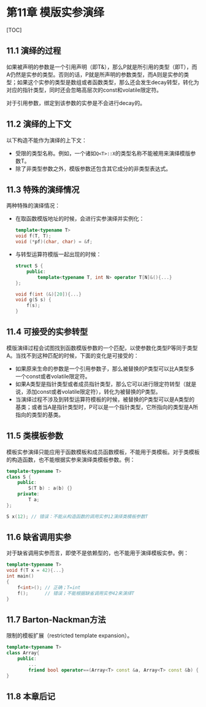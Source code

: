 # 第11章 模版实参演绎

[TOC]



## 11.1 演绎的过程

如果被声明的参数是一个引用声明（即T&），那么P就是所引用的类型（即T），而A仍然是实参的类型。否则的话，P就是所声明的参数类型，而A则是实参的类型；如果这个实参的类型是数组或者函数类型，那么还会发生decay转型，转化为对应的指针类型，同时还会忽略高层次的const和volatile限定符。

对于引用参数，绑定到该参数的实参是不会进行decay的。



## 11.2 演绎的上下文

以下构造不能作为演绎的上下文：

- 受限的类型名称。例如，一个诸如`Q<T>::X`的类型名称不能被用来演绎模版参数T。
- 除了非类型参数之外，模版参数还包含其它成分的非类型表达式。



## 11.3 特殊的演绎情况

两种特殊的演绎情况：

- 在取函数模版地址的时候，会进行实参演绎并实例化：

    ```c++
    template<typename T>
    void f(T, T);
    void (*pf)(char, char) = &f;
    ```

- 与转型运算符模版一起出现的时候：

    ```c++
    struct S {
        public:
            template<typename T, int N> operator T[N]&(){...}
    };
    
    void f(int (&)[20]){...}
    void g(S s) {
        f(s);
    }
    ```



## 11.4 可接受的实参转型

模版演绎过程会试图找到函数模版参数的一个匹配，以使参数化类型P等同于类型A。当找不到这种匹配的时候，下面的变化是可接受的：

- 如果原来生命的参数是一个引用参数子，那么被替换的P类型可以比A类型多一个const或者volatile限定符。
- 如果A类型是指针类型或者成员指针类型，那么它可以进行限定符转型（就是说，添加const或者volatile限定符），转化为被替换的P类型。
- 当演绎过程不涉及到转型运算符模板的时候，被替换的P类型可以是A类型的基类；或者当A是指针类型时，P可以是一个指针类型，它所指向的类型是A所指向的类型的基类。



## 11.5 类模板参数

模板实参演绎只能应用于函数模板和成员函数模板，不能用于类模板。对于类模板的构造函数，也不能根据实参来演绎类模板参数。例：

```c++
template<typename T>
class S {
    public:
    	S(T b) : a(b) {}
    private:
    	T a;
};

S x(12); // 错误：不能从构造函数的调用实参12演绎类模板参数T
```



## 11.6 缺省调用实参

对于缺省调用实参而言，即使不是依赖型的，也不能用于演绎模板实参。例：

```c++
template<typename T>
void f(T x = 42){...}
int main()
{
    f<int>(); // 正确；T=int
    f();      // 错误；不能根据缺省调用实参42来演绎T
}
```



## 11.7 Barton-Nackman方法

限制的模板扩展（restricted template expansion）。

```c++
template<typename T>
class Array{
    public:
    	...
        friend bool operator==(Array<T> const &a, Array<T> const &b) {...}
}
```



## 11.8 本章后记


